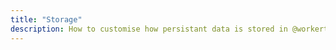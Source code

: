 ```yaml
---
title: "Storage"
description: How to customise how persistant data is stored in @workertown/search.
---
```

